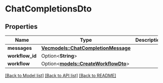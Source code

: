 # ChatCompletionsDto

## Properties

Name | Type | Description | Notes
------------ | ------------- | ------------- | -------------
**messages** | [**Vec<models::ChatCompletionMessage>**](ChatCompletionMessage.md) |  | 
**workflow_id** | Option<**String**> |  | [optional]
**workflow** | Option<[**models::CreateWorkflowDto**](CreateWorkflowDTO.md)> |  | [optional]

[[Back to Model list]](../README.md#documentation-for-models) [[Back to API list]](../README.md#documentation-for-api-endpoints) [[Back to README]](../README.md)


